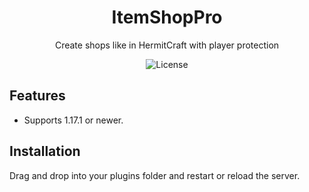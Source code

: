 <div align="center">
    <h1>ItemShopPro</h1>
    <p>Create shops like in HermitCraft with player protection</p>
    <img src="https://img.shields.io/github/license/novialriptide/ItemShopPro" alt="License">
</div>

## Features
 - Supports 1.17.1 or newer.

## Installation
Drag and drop into your plugins folder and restart or reload the server.